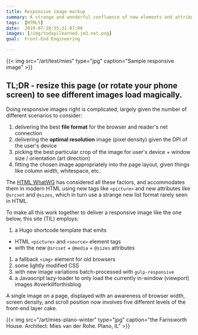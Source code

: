 ```yaml
---
title: Responsive image markup
summary: A strange and wonderful confluence of new elements and attributes
tags:  [HTML5]
date:  2019-07-10:55:31-07:00
images: [/img/todayilearned.jm3.net.png]
goal:  Front-End Engineering

---
```

{{< img src="/art/test/mies" type="jpg"
  caption="Sample responsive image" >}}

## TL;DR - resize this page (or rotate your phone screen) to see different images load magically.

Doing responsive images right is complicated, largely given the number
of different scenarios to consider:

1. delivering the best **file format** for the browser and reader's net connection
2. delivering the **optimal resolution** image (pixel density) given the DPI of the user's device
3. picking the best particular crop of the image for user's device + window size / orientation (art direction)
4. fitting the chosen image appropriately into the page layout, given things like column width, whitespace, etc.

The [HTML WhatWG][whatwg] has considered all these factors, and
accommodates them in modern HTML using new tags like `<picture>` and new
attributes like `@srcset` and `@sizes`, which in turn use a strange new
list format rarely seen in HTML.

To make all this work together to deliver a responsive image like the one below, this site (TIL) employs:

1. a Hugo shortcode template that emits 
  * HTML `<picture>` and `<source>` element tags 
  * with the new `@srcset` + `@media` + `@sizes` attributes
1. a fallback `<img>` element for old browsers
1. some lightly modified CSS
1. with new image variations batch-processed with `gulp-responsive`
1. a Javascript lazy-loader to only load the currently in-window
  (viewport) images #overkillforthisblog

A single image on a page, displayed with an awareness of browser width,
screen density, and scroll position now involves five different levels
of the front-end layer cake.

{{< img src="/art/mies-plano-winter" type="jpg"
  caption="the Farnsworth House. Architect: Mies van der Rohe. Plano, IL" >}}

[whatwg]: https://whatwg.org/faq
